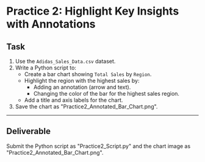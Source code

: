 # Practice 2: Highlight Key Insights with Annotations

## Task
1. Use the `Adidas_Sales_Data.csv` dataset.
2. Write a Python script to:
   - Create a bar chart showing `Total Sales` by `Region`.
   - Highlight the region with the highest sales by:
     - Adding an annotation (arrow and text).
     - Changing the color of the bar for the highest sales region.
   - Add a title and axis labels for the chart.
3. Save the chart as "Practice2_Annotated_Bar_Chart.png".

---

## Deliverable
Submit the Python script as "Practice2_Script.py" and the chart image as "Practice2_Annotated_Bar_Chart.png".
